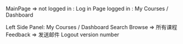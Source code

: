 MainPage => not logged in : Log in Page
            logged in     : My Courses / Dashboard

Left Side Panel:
    My Courses / Dashboard
    Search
    Browse => 所有课程
    Feedback => 发送邮件
    Logout
    version number
